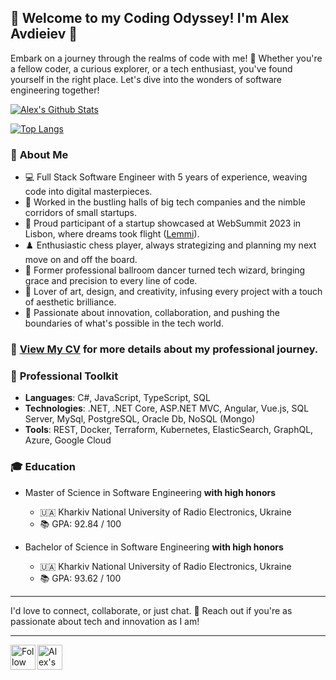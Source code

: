 ## 🚀 **Welcome to my Coding Odyssey! I'm Alex Avdieiev** 👋

Embark on a journey through the realms of code with me! 🌌 Whether you're a fellow coder, a curious explorer, or a tech enthusiast, you've found yourself in the right place. Let's dive into the wonders of software engineering together!

[![Alex's Github Stats](https://github-readme-stats-git-master-avdeev99s-projects.vercel.app/api?username=avdeev99&include_all_commits=true&count_private=true&show_icons=true&theme=default)](https://github.com/anuraghazra/github-readme-stats)

[![Top Langs](https://github-readme-stats-git-master-avdeev99s-projects.vercel.app/api/top-langs/?username=avdeev99&layout=compact&theme=default&langs_count=10&hide=ASP,CSS)](https://github.com/anuraghazra/github-readme-stats)

### :bust_in_silhouette: **About Me**

- 💻 Full Stack Software Engineer with 5 years of experience, weaving code into digital masterpieces.
- 🏢 Worked in the bustling halls of big tech companies and the nimble corridors of small startups.
- 🚀 Proud participant of a startup showcased at WebSummit 2023 in Lisbon, where dreams took flight (<a href="https://lemmi.io/">Lemmi</a>).
- ♟️ Enthusiastic chess player, always strategizing and planning my next move on and off the board.
- 💃 Former professional ballroom dancer turned tech wizard, bringing grace and precision to every line of code.
- 🎨 Lover of art, design, and creativity, infusing every project with a touch of aesthetic brilliance.
- 🌟 Passionate about innovation, collaboration, and pushing the boundaries of what's possible in the tech world.

### 📄 [**View My CV**](https://drive.google.com/file/d/1kbf3ly5Myt5TmZGZvOLbt_c_WXJrc6zt/view?usp=sharing) for more details about my professional journey.

### 🧰 **Professional Toolkit**

- **Languages**: C#, JavaScript, TypeScript, SQL
- **Technologies**: .NET, .NET Core, ASP.NET MVC, Angular, Vue.js, SQL Server, MySql, PostgreSQL, Oracle Db, NoSQL (Mongo)
- **Tools**: REST, Docker, Terraform, Kubernetes, ElasticSearch, GraphQL, Azure, Google Cloud

### :mortar_board: **Education**

- Master of Science in Software Engineering **with high honors**
  - 🇺🇦 Kharkiv National University of Radio Electronics, Ukraine
  - 📚 GPA: 92.84 / 100

- Bachelor of Science in Software Engineering **with high honors**
  - 🇺🇦 Kharkiv National University of Radio Electronics, Ukraine
  - 📚 GPA: 93.62 / 100

---

I'd love to connect, collaborate, or just chat. 💌 Reach out if you're as passionate about tech and innovation as I am!

---
<a href="https://www.linkedin.com/in/oleksii-avdieiev/">
  <img align="left" width="40em" src="https://cdn.simpleicons.org/linkedin" alt="Follow Alex on LinkedIn" title="Follow Alex on LinkedIn" />
</a>
<a href="mailto:avdieiev.oleksii@gmail.com">
  <img align="left" width="40em" src="https://cdn.simpleicons.org/gmail" alt="Alex's email" title="Alex's email" />
</a>
  
<!--
**Avdeev99/Avdeev99** is a ✨ _special_ ✨ repository because its `README.md` (this file) appears on your GitHub profile.

Here are some ideas to get you started:

- 🔭 I’m currently working on ...
- 🌱 I’m currently learning ...
- 👯 I’m looking to collaborate on ...
- 🤔 I’m looking for help with ...
- 💬 Ask me about ...
- 📫 How to reach me: ...
- 😄 Pronouns: ...
- ⚡ Fun fact: ...
-->
